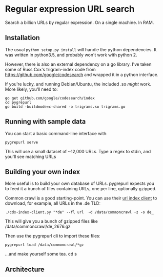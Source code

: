 # Regular expression URL search

Search a billion URLs by regular expression.
On a single machine. In RAM.

## Installation

The usual `python setup.py install` will handle the python dependencies. It was written in python3.5, and probably won't work with python 2.

However, there is also an external dependency on a go library. I've taken some of Russ Cox's trigram-index code from https://github.com/google/codesearch and wrapped it in a python interface.

If you're lucky, and running Debian/Ubuntu, the included .so *might* work. More likely, you'll need to:

	go get github.com/google/codesearch/index
	cd pygrepurl
	go build -buildmode=c-shared -o trigrams.so trigrams.go


## Running with sample data

You can start a basic command-line interface with 

	pygrepurl serve

This will use a small dataset of ~12,000 URLs. Type a regex to stdin, and you'll see matching URLs

## Building your own index

More useful is to build your own database of URLs. pygrepurl expects you to feed it a bunch of files containing URLs, one per line, optionally gzipped. 

Common crawl is a good starting-point. You can use their [url index client](https://github.com/ikreymer/cdx-index-client) to download, for example, all URLs in the .de TLD:

	./cdx-index-client.py "*de" --fl url  -d /data/commoncrawl -z -o de_

This will give you a bunch of gzipped files like /data/commoncrawl/de_2676.gz

Then use the pygrepurl cli to import these files:

	pygrepurl load /data/commoncrawl/*gz

...and make yourself some tea.
cd s


## Architecture

